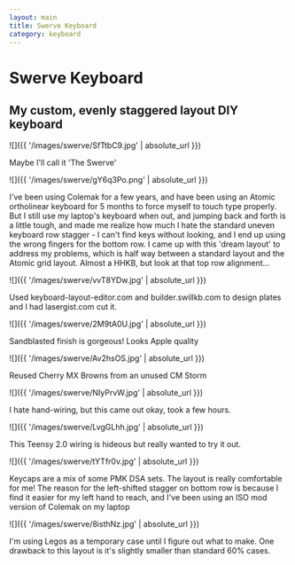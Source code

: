 ```yaml
---
layout: main
title: Swerve Keyboard
category: keyboard
---
```


# Swerve Keyboard
## My custom, evenly staggered layout DIY keyboard

![]({{ '/images/swerve/SfTtbC9.jpg' | absolute_url }})

Maybe I'll call it 'The Swerve'

![]({{ '/images/swerve/gY6q3Po.png' | absolute_url }})

I've been using Colemak for a few years, and have been using an Atomic ortholinear keyboard for 5 months to force myself to touch type properly.  But I still use my laptop's keyboard when out, and jumping back and forth is a little tough, and made me realize how much I hate the standard uneven keyboard row stagger  -  I can't find keys without looking, and I end up using the wrong fingers for the bottom row.    I came up with this 'dream layout' to address my problems, which is half way between a standard layout and the Atomic grid layout.  Almost a HHKB, but look at that top row alignment...

![]({{ '/images/swerve/vvT8YDw.jpg' | absolute_url }})

Used keyboard-layout-editor.com and builder.swillkb.com to design plates and I had lasergist.com cut it.

![]({{ '/images/swerve/2M9tA0U.jpg' | absolute_url }})

Sandblasted finish is gorgeous!     Looks Apple quality

![]({{ '/images/swerve/Av2hsOS.jpg' | absolute_url }})

Reused Cherry MX  Browns from an unused CM Storm

![]({{ '/images/swerve/NIyPrvW.jpg' | absolute_url }})

I hate hand-wiring, but this came out okay, took a few hours.

![]({{ '/images/swerve/LvgGLhh.jpg' | absolute_url }})

This Teensy 2.0 wiring is hideous but really wanted to try it out.

![]({{ '/images/swerve/tYTfr0v.jpg' | absolute_url }})

Keycaps are a mix of some PMK DSA sets.  The layout is really comfortable for me!
The reason for the left-shifted stagger on bottom row is because I find it easier for my left hand to reach, and I've been using an ISO mod version of Colemak on my laptop

![]({{ '/images/swerve/8isthNz.jpg' | absolute_url }})

I'm using Legos as a temporary case until I figure out what to make.    One drawback to this layout is it's slightly smaller than standard 60% cases.